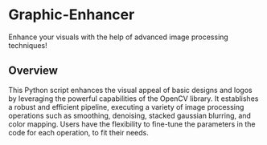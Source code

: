 # Graphic-Enhancer
Enhance your visuals with the help of advanced image processing techniques!

## Overview

This Python script enhances the visual appeal of basic designs and logos by leveraging the powerful capabilities of the OpenCV library. It establishes a robust and efficient pipeline, executing a variety of image processing operations such as smoothing, denoising, stacked gaussian blurring, and color mapping. Users have the flexibility to fine-tune the parameters in the code for each operation, to fit their needs.
